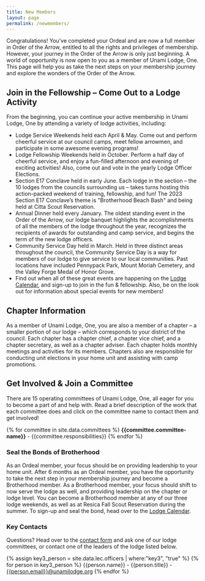 ```yaml
---
title: New Members
layout: page
permalink: /newmembers/
---
```


Congratulations! You’ve completed your Ordeal and are now a full member in Order of the Arrow, entitled to all the rights and privileges of membership. However, your journey in the Order of the Arrow is only just beginning. A world of opportunity is now open to you as a member of Unami Lodge, One. This page will help you as take the next steps on your membership journey and explore the wonders of the Order of the Arrow.

## Join in the Fellowship – Come Out to a Lodge Activity
From the beginning, you can continue your active membership in Unami Lodge, One by attending a variety of lodge activities, including:
- Lodge Service Weekends held each April & May. Come out and perform cheerful service at our council camps, meet fellow arrowmen, and participate in some awesome evening programs!
- Lodge Fellowship Weekends held in October. Perform a half day of cheerful service, and enjoy a fun-filled afternoon and evening of exciting activities! Also, come out and vote in the yearly Lodge Officer Elections.
- Section E17 Conclave held in early June. Each lodge in the section – the 10 lodges from the councils surrounding us – takes turns hosting this action-packed weekend of training, fellowship, and fun! The 2023 Section E17 Conclave’s theme is "Brotherhood Beach Bash" and being held at Citta Scout Reservation.
- Annual Dinner held every January. The oldest standing event in the Order of the Arrow, our lodge banquet highlights the accomplishments of all the members of the lodge throughout the year, recognizes the recipients of awards for outstanding and camp service, and begins the term of the new lodge officers.
- Community Service Day held in March. Held in three distinct areas throughout the council, the Community Service Day is a way for members of our lodge to give service to our local communities. Past locations have included Pennypack Park, Mount Moriah Cemetery, and the Valley Forge Medal of Honor Grove.
- Find out when all of these great events are happening on the [Lodge Calendar](/calendar), and sign-up to join in the fun & fellowship. Also, be on the look out for information about special events for new members!

## Chapter Information
As a member of Unami Lodge, One, you are also a member of a chapter – a smaller portion of our lodge – which corresponds to your district of the council. Each chapter has a chapter chief, a chapter vice chief, and a chapter secretary, as well as a chapter adviser. Each chapter holds monthly meetings and activities for its members. Chapters also are responsible for conducting unit elections in your home unit and assisting with camp promotions. <!-- To find out which chapter you belong to, more info about their meeting, and the latest news & updates, click [here](/chapters). -->

## Get Involved & Join a Committee
There are 15 operating committees of Unami Lodge, One, all eager for you to become a part of and help with. Read a brief description of the work that each committee does and click on the committee name to contact them and get involved!

{% for committee in site.data.committees %}
**{{committee.committee-name}}** - {{committee.responsibilities}}
{% endfor %}

### Seal the Bonds of Brotherhood
As an Ordeal member, your focus should be on providing leadership to your home unit. After 6 months as an Ordeal member, you have the opportunity to take the next step in your membership journey and become a Brotherhood member. As a Brotherhood member, your focus should shift to now serve the lodge as well, and providing leadership on the chapter or lodge level. You can become a Brotherhood member at any of our three lodge weekends, as well as at Resica Fall Scout Reservation during the summer. To sign-up and seal the bond, head over to the [Lodge Calendar](/calendar).

### Key Contacts
Questions? Head over to the [contact form](/contact) and ask one of our lodge committees, or contact one of the leaders of the lodge listed below.

{% assign key3_person = site.data.lec.officers | where:"key3", "true" %}
{% for person in key3_person %}
{{person.name}} - {{person.title}} - [{{person.email}}@unamilodge.org](/contact?recipient={{person.email}})
{% endfor %}
